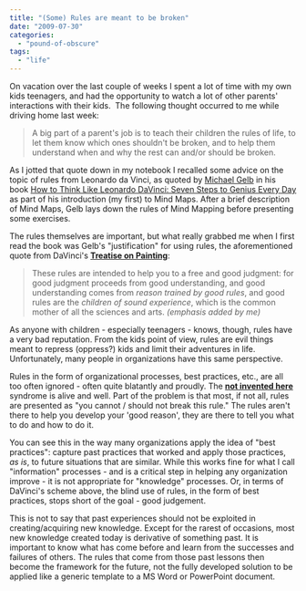 ```yaml
---
title: "(Some) Rules are meant to be broken"
date: "2009-07-30"
categories: 
  - "pound-of-obscure"
tags: 
  - "life"
---
```


On vacation over the last couple of weeks I spent a lot of time with my own kids teenagers, and had the opportunity to watch a lot of other parents' interactions with their kids.  The following thought occurred to me while driving home last week:

> A big part of a parent's job is to teach their children the rules of life, to let them know which ones shouldn't be broken, and to help them understand when and why the rest can and/or should be broken.

As I jotted that quote down in my notebook I recalled some advice on the topic of rules from Leonardo da Vinci, as quoted by [Michael Gelb](http://www.michaelgelb.com/) in his book [How to Think Like Leonardo DaVinci: Seven Steps to Genius Every Day](http://www.amazon.com/exec/obidos/ASIN/0440508274/gbrettmiller-20) as part of his introduction (my first) to Mind Maps. After a brief description of Mind Maps, Gelb lays down the rules of Mind Mapping before presenting some exercises.

The rules themselves are important, but what really grabbed me when I first read the book was Gelb's "justification" for using rules, the aforementioned quote from DaVinci's **[Treatise on Painting](http://www.theworldsgreatbooks.com/da_vinci.htm)**:

> These rules are intended to help you to a free and good judgment: for good judgment proceeds from good understanding, and good understanding comes from _reason trained by good rules_, and good rules are the _children of sound experience_, which is the common mother of all the sciences and arts. _(emphasis added by me)_

As anyone with children - especially teenagers - knows, though, rules have a very bad reputation. From the kids point of view, rules are evil things meant to repress (oppress?) kids and limit their adventures in life.  Unfortunately, many people in organizations have this same perspective.

Rules in the form of organizational processes, best practices, etc., are all too often ignored - often quite blatantly and proudly. The **[not invented here](http://www.google.com/search?sourceid=navclient&ie=UTF-8&q=%22not+invented+here%22)** syndrome is alive and well. Part of the problem is that most, if not all, rules are presented as "you cannot / should not break this rule." The rules aren't there to help you develop your 'good reason', they are there to tell you what to do and how to do it.

You can see this in the way many organizations apply the idea of "best practices": capture past practices that worked and apply those practices, _as is_, to future situations that are similar. While this works fine for what I call "information" processes - and is a critical step in helping any organization improve - it is not appropriate for "knowledge" processes. Or, in terms of DaVinci's scheme above, the blind use of rules, in the form of best practices, stops short of the goal - good judgement.

This is not to say that past experiences should not be exploited in creating/acquiring new knowledge. Except for the rarest of occasions, most new knowledge created today is derivative of something past. It is important to know what has come before and learn from the successes and failures of others. The rules that come from those past lessons then become the framework for the future, not the fully developed solution to be applied like a generic template to a MS Word or PowerPoint document.

